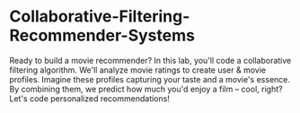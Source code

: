 # Collaborative-Filtering-Recommender-Systems
Ready to build a movie recommender? In this lab, you'll code a collaborative filtering algorithm. We'll analyze movie ratings to create user &amp; movie profiles. Imagine these profiles capturing your taste and a movie's essence. By combining them, we predict how much you'd enjoy a film – cool, right? Let's code personalized recommendations!
